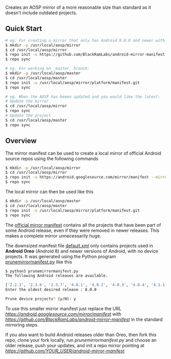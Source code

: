 Creates an AOSP mirror of a more reasonable size than standard as it doesn't include outdated projects.

## Quick Start

```sh
# eg. For creating a mirror that only has Android 8.0.0 and newer with no device projects:
$ mkdir -p /usr/local/aosp/mirror
$ cd /usr/local/aosp/mirror
$ repo init -u https://github.com/BlackRamLabs/android-mirror-manifest -b since_8.0.0_no_device_projects --mirror
$ repo sync

# eg. For working on _master_ branch:
$ mkdir -p /usr/local/aosp/master
$ cd /usr/local/aosp/master
$ repo init -u /usr/local/aosp/mirror/platform/manifest.git
$ repo sync

# eg. When the AOSP has beeen updated and you would like the latest:
# Update the mirror
$ cd /usr/local/aosp/mirror
$ repo sync
# Update the project
$ cd /usr/local/aosp/master
$ repo sync
```

## Overview

The mirror manifest can be used to create a local mirror of official Android source repos using the following commands

```sh
$ mkdir -p /usr/local/aosp/mirror
$ cd /usr/local/aosp/mirror
$ repo init -u https://android.googlesource.com/mirror/manifest --mirror
$ repo sync
```

The local mirror can then be used like this

```sh
$ mkdir -p /usr/local/aosp/master
$ cd /usr/local/aosp/master
$ repo init -u /usr/local/aosp/mirror/platform/manifest.git
$ repo sync
```

The [official mirror manifest](https://android.googlesource.com/mirror/manifest) contains all the projects that have been part
of some Android release, even if they were removed in newer releases. This makes a complete mirror unnecessarily huge.

The downsized manifest file [default.xml](https://github.com/BlackRamLabs/android-mirror-manifest/blob/master/default.xml) only contains
projects used in **Android Oreo** (Android 8) and newer versions of Android, with no device projects. It was generated using the Python program
[prunemirrormanifest.py](https://github.com/BlackRamLabs/android-mirror-manifest/blob/master/prunemirrormanifest.py) like this
```sh
$ python3 prunemirrormanifest.py
The following Android releases are available.

['2.2.3', '2.3.6', '2.3.7', '4.0.1', '4.0.2', '4.0.3', '4.0.4', '4.1.1', '4.1.2', '4.3.1', '4.4.1', '4.4.2', '4.4.3', '4.4.4', '5.0.0', '5.0.1', '5.0.2', '5.1.0', '5.1.1', '6.0.0', '6.0.1', '7.0.0', '7.1.0', '7.1.1', '7.1.2', '8.0.0', '8.1.0', '9.0.0']
Enter the oldest desired release : 8.0.0

Prune device projects? (y/N): y
```

To use this smaller mirror manifest just replace the URL _https://android.googlesource.com/mirror/manifest_ with _https://github.com/BlackRamLabs/android-mirror-manifest_
in the standard mirroring steps.

If you also want to build Android releases older than Oreo, then fork this repo, clone your fork locally, run _prunemirrormanifest.py_ and choose an older release, push your updates, and init a repo mirror pointing at _https://github.com/YOUR_USER/android-mirror-manifest_
